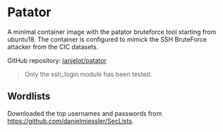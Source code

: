 # Patator

A minimal container image with the patator bruteforce tool starting from ubuntu18. The container is configured to mimick the SSH BruteForce attacker from the CIC datasets.

GitHub repository: [lanjelot/patator](https://github.com/lanjelot/patator)

> Only the ssh_login module has been tested.

## Wordlists

Downloaded the top usernames and passwords from https://github.com/danielmiessler/SecLists.
